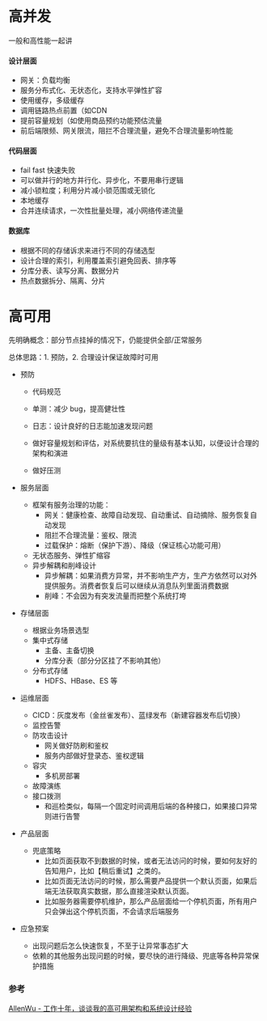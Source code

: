 # 高并发

一般和高性能一起讲

#### 设计层面

- 网关：负载均衡
- 服务分布式化、无状态化，支持水平弹性扩容
- 使用缓存，多级缓存
- 调用链路热点前置（如CDN
- 提前容量规划（如使用商品预约功能预估流量
- 前后端限频、网关限流，阻拦不合理流量，避免不合理流量影响性能



#### 代码层面

- fail fast 快速失败
- 可以做并行的地方并行化、异步化，不要用串行逻辑
- 减小锁粒度；利用分片减小锁范围或无锁化
- 本地缓存
- 合并连续请求，一次性批量处理，减小网络传递流量



#### 数据库

- 根据不同的存储诉求来进行不同的存储选型
- 设计合理的索引，利用覆盖索引避免回表、排序等
- 分库分表、读写分离、数据分片
- 热点数据拆分、隔离、分片



# 高可用

先明确概念：部分节点挂掉的情况下，仍能提供全部/正常服务

总体思路：1. 预防，2. 合理设计保证故障时可用

- 预防
  - 代码规范
  - 单测：减少 bug，提高健壮性
  - 日志：设计良好的日志能加速发现问题
  
  - 做好容量规划和评估，对系统要抗住的量级有基本认知，以便设计合理的架构和演进
  - 做好压测
  
- 服务层面
  - 框架有服务治理的功能：
      - 网关：健康检查、故障自动发现、自动重试、自动摘除、服务恢复自动发现
      - 阻拦不合理流量：鉴权、限流
      - 过载保护：熔断（保护下游）、降级（保证核心功能可用）
  - 无状态服务、弹性扩缩容
  - 异步解耦和削峰设计
      - 异步解耦：如果消费方异常，并不影响生产方，生产方依然可以对外提供服务。消费者恢复后可以继续从消息队列里面消费数据
      - 削峰：不会因为有突发流量而把整个系统打垮
  
- 存储层面
  - 根据业务场景选型
  - 集中式存储
    - 主备、主备切换
    - 分库分表（部分分区挂了不影响其他）
  - 分布式存储
    - HDFS、HBase、ES 等
  
- 运维层面
  - CICD：灰度发布（金丝雀发布）、蓝绿发布（新建容器发布后切换）
  - 监控告警
  - 防攻击设计
    - 网关做好防刷和鉴权
    - 服务内部做好登录态、鉴权逻辑
  - 容灾
    - 多机房部署
  - 故障演练
  - 接口拨测
    - 和巡检类似，每隔一个固定时间调用后端的各种接口，如果接口异常则进行告警
  
- 产品层面
  - 兜底策略
    - 比如页面获取不到数据的时候，或者无法访问的时候，要如何友好的告知用户，比如【稍后重试】之类的。
    - 比如页面无法访问的时候，那么需要产品提供一个默认页面，如果后端无法获取真实数据，那么直接渲染默认页面。
    - 比如服务器需要停机维护，那么产品层面给一个停机页面，所有用户只会弹出这个停机页面，不会请求后端服务
  
- 应急预案
  - 出现问题后怎么快速恢复，不至于让异常事态扩大
  - 依赖的其他服务出现问题的时候，要尽快的进行降级、兜底等各种异常保护措施



### 参考

[AllenWu - 工作十年，谈谈我的高可用架构和系统设计经验](https://mp.weixin.qq.com/s?__biz=MzkyNTI5NTQ1NQ==&mid=2247511260&idx=1&sn=74b94bfb54993cef6d92d00471cc20c7&chksm=c1ca5aecf6bdd3fa7da88ac44ca21fd6ae792afc8ab0e9ac6ea17c4528dac9182d54b0b427d4&scene=126&sessionid=0)